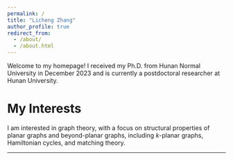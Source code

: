 ```yaml
---
permalink: /
title: "Licheng Zhang"
author_profile: true
redirect_from: 
  - /about/
  - /about.html
---
```

Welcome to  my homepage! I received my Ph.D. from Hunan Normal University in December 2023 and is currently a postdoctoral researcher at Hunan University.

My Interests
======
I am interested in graph theory, with a focus on structural properties of planar graphs and beyond-planar graphs, including $`k`$-planar graphs, Hamiltonian cycles, and matching theory.


------
